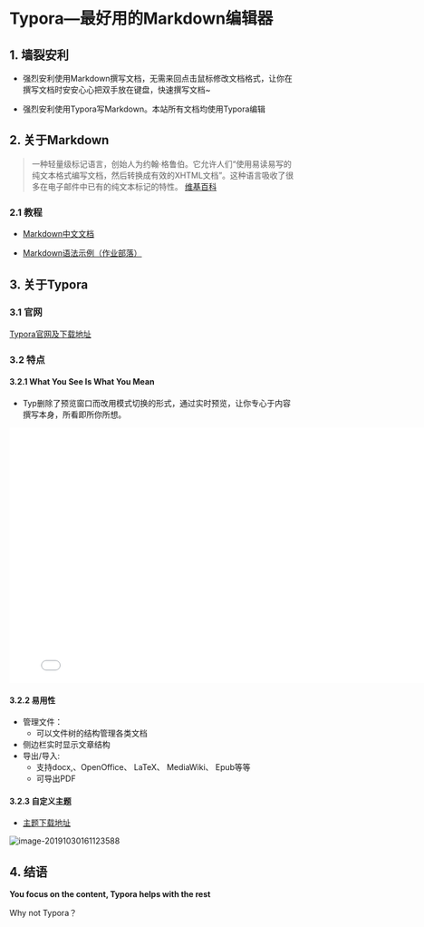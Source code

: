 # Typora—最好用的Markdown编辑器

## 1. 墙裂安利

- 强烈安利使用Markdown撰写文档，无需来回点击鼠标修改文档格式，让你在撰写文档时安安心心把双手放在键盘，快速撰写文档~

- 强烈安利使用Typora写Markdown。本站所有文档均使用Typora编辑



## 2. 关于Markdown

> 一种轻量级标记语言，创始人为约翰·格鲁伯。它允许人们“使用易读易写的纯文本格式编写文档，然后转换成有效的XHTML文档”。这种语言吸收了很多在电子邮件中已有的纯文本标记的特性。 [维基百科](https://zh.wikipedia.org/zh-cn/Markdown)

### 2.1 教程

- [Markdown中文文档](https://markdown-zh.readthedocs.io/en/latest/)

- [Markdown语法示例（作业部落）](https://www.zybuluo.com/mdeditor)



## 3. 关于Typora

### 3.1 官网

[Typora官网及下载地址](https://www.typora.io/)

### 3.2 特点

#### 3.2.1 What You See Is What You Mean

- Typ删除了预览窗口而改用模式切换的形式，通过实时预览，让你专心于内容撰写本身，所看即所你所想。

<iframe frameborder="no" border="0" marginwidth="0" marginheight="0" width=800 height=450 src="//www.typora.io/img/beta.mp4"></iframe>


#### 3.2.2 易用性

- 管理文件：
    - 可以文件树的结构管理各类文档
- 侧边栏实时显示文章结构
- 导出/导入:
    - 支持docx,、OpenOffice、 LaTeX、 MediaWiki、 Epub等等
    - 可导出PDF

#### 3.2.3 自定义主题

- [主题下载地址](http://theme.typora.io/)

![image-20191030161123588](https://rivers19-1300325434.cos.ap-beijing.myqcloud.com/2019-10-30-081124.png)



## 4. 结语

 **You focus on the content, Typora helps with the rest**

Why not Typora？